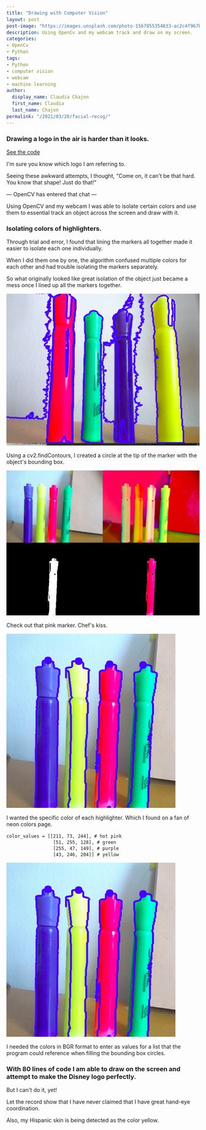 ```yaml
---
title: "Drawing with Computer Vision"
layout: post
post-image: "https://images.unsplash.com/photo-1567855354833-ac2c4f967b0c?ixlib=rb-1.2.1&ixid=MnwxMjA3fDB8MHxwaG90by1wYWdlfHx8fGVufDB8fHx8&auto=format&fit=crop&w=881&q=80"
description: Using OpenCv and my webcam track and draw on my screen.
categories:
- OpenCv
- Python
tags:
- Python
- computer vision
- webcam
- machine learning
author:
  display_name: Claudia Chajon
  first_name: Claudia
  last_name: Chajon
permalink: "/2021/03/20/facial-recog/"
---
```

<h3>Drawing a logo in the air is harder than it looks.</h3>

[See the code](https://github.com/claudiasofiaC/Paint_with_OpenCV)

I'm sure you know which logo I am referring to.

Seeing these awkward attempts, I thought, "Come on, it can't be that hard. You know that shape! Just do that!"

 — OpenCV has entered that chat —
 
Using OpenCV and my webcam I was able to isolate certain colors and use them to essential track an object across the screen and draw with it. 

<h3>Isolating colors of highlighters.</h3>

Through trial and error, I found that lining the markers all together made it easier to isolate each one individually.

When I did them one by one, the algorithm confused multiple colors for each other and had trouble isolating the markers separately.

So what originally looked like great isolation of the object just became a mess once I lined up all the markers together.

![mask](/assets/images/blog_post_images/mask.png)

Using a cv2.findContours, I created a circle at the tip of the marker with the object's bounding box.

![mask_2](/assets/images/blog_post_images/masks_2.png)

Check out that pink marker. Chef's kiss.

![tracking](/assets/images/blog_post_images/track.png)

I wanted the specific color of each highlighter. Which I found on a fan of neon colors page. 

```
color_values = [[211, 73, 244], # hot pink
                 [51, 255, 128], # green
                 [255, 47, 149], # purple
                 [43, 246, 204]] # yellow
```

![dots](/assets/images/blog_post_images/track.png)

I needed the colors in BGR format to enter as values for a list that the program could reference when filling the bounding box circles.

<h3>With 80 lines of code I am able to draw on the screen and attempt to make the Disney logo perfectly.</h3>

But I can't do it, yet!

Let the record show that I have never claimed that I have great hand-eye coordination.

Also, my Hispanic skin is being detected as the color yellow.